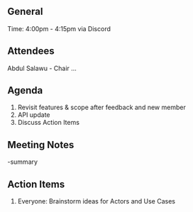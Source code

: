 ## General

Time: 4:00pm - 4:15pm via Discord

## Attendees
Abdul Salawu - Chair
...


## Agenda
1. Revisit features & scope after feedback and new member
2. API update
3. Discuss Action Items

## Meeting Notes
-summary

## Action Items
1. Everyone: Brainstorm ideas for Actors and Use Cases